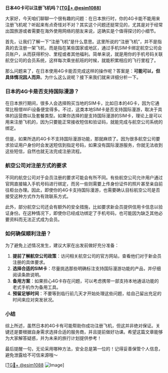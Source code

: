 **日本4G卡可以注册飞机吗？[[TG💪+ @esim1088](https://t.me/s/esim1088)]**

大家好，今天咱们聊聊一个很有趣的问题：在日本旅行时，你的4G卡能不能用来注册飞机呢？听起来有点奇怪对不对？其实这个问题还挺常见的，尤其是对于经常出国旅游或者需要在海外使用网络的朋友来说，这确实是个值得探讨的小细节。

首先，让我们了解一下“注册飞机”是什么意思。这里所说的“注册飞机”，并不是指真的去注册一架飞机，而是指在某些国家或地区，通过手机SIM卡绑定航空公司会员账户，从而获得积分、里程或者其他福利。简单来说，就是用你的手机号码关联航空公司的会员系统，这样每次乘坐航班的时候，就能积累相应的飞行里程了。

那么问题来了，在日本使用4G卡能否完成这样的操作呢？答案是：**可能可以，但具体情况因人而异**。为什么这么说呢？接下来我们就来详细分析一下。

### 日本的4G卡是否支持国际漫游？

在日本旅行期间，很多人会选择购买当地的SIM卡，比如日本的4G卡，因为它通常比租借WiFi设备便宜得多。不过，这类本地SIM卡是否支持国际漫游，取决于具体的运营商以及套餐类型。如果你选择的是支持国际漫游的SIM卡，理论上是可以用来注册飞机的，因为只要能正常接收短信和验证码，就能完成与航空公司系统的绑定。

但是，如果所选的4G卡不支持国际漫游功能，那就麻烦了。因为很多航空公司要求验证用户身份时会发送短信到指定号码，如果没有国际漫游服务，你就无法收到这些短信，自然也就无法完成注册流程。

### 航空公司对注册方式的要求

不同的航空公司对于会员注册的要求可能会有所不同。有些航空公司允许用户通过官网直接输入手机号码进行绑定，而另一些则需要上传身份证件的照片甚至亲自前往柜台办理。因此，即使你的4G卡支持国际漫游，也需要确认目标航空公司是否接受这种方式作为有效联系方式。

此外，部分航空公司还会有额外的安全措施，比如要求新会员提供信用卡信息以验证身份。在这种情况下，即使你已经成功绑定了手机号码，也可能因为缺乏其他必要资料而无法正式成为会员。

### 如何确保顺利注册？

为了避免上述情况发生，建议大家在出发前做好充分准备：

1. **提前了解航空公司政策**：访问相关航空公司的官方网站，查看他们对于新会员注册的具体要求。
2. **选择合适的SIM卡**：尽量挑选那些明确标注支持国际漫游功能的产品，并仔细阅读条款说明。
3. **备用方案**：如果担心4G卡存在问题，可以考虑携带一部支持本地通话功能的老式手机作为备用工具。
4. **预留足够时间**：不要等到临行前几天才开始处理这些问题，给自己留出充足的时间来应对突发状况。

### 小结

综上所述，虽然日本的4G卡有可能帮助你成功注册飞机，但这并非绝对保证。关键还是要根据自身需求选择合适的服务商，并且提前做好功课。希望这篇文章能够为大家解答疑惑，并为未来的旅行计划提供参考！

最后提醒一句，无论采用哪种方法，安全总是第一位的！记得妥善保管个人信息，避免泄露给不可信来源哦～

[[TG💪+ @esim1088](https://t.me/s/esim1088) ![Image](https://i.postimg.cc/4NQfJmqS/Snipaste-2025-05-13-00-14-12.png)]